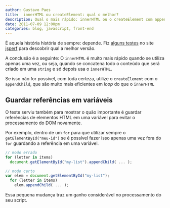 ```yaml
---
author: Gustavo Paes
title:  innerHTML ou createElement: qual o melhor?
description: Qual o mais rápido: innerHTML ou o createElement com appendChild? Os testes mostram que o innerHTML pode ser muito mais rápido, mas cuidado, se usar errado pode deixar seu script lento e ineficiente.
date: 2011-07-09 12:00pm
categories: blog, javascript, front-end
---
```


É aquela história história de sempre: depende. Fiz <a title="createElement vs innerHTML" href="http://jsperf.com/feed-with-innerhtml-or-createelement/2" target="_blank">alguns testes</a> no site <a title="jsperf" href="http://jsperf.com" target="_blank">jsperf</a> para descobrir qual a melhor versão.

A conclusão é a seguinte:
O `innerHTML` é muito mais rápido quando se utiliza apenas uma vez, ou seja, quando se concatena todo o conteúdo que será criado em uma `string` e só depois usa o `innerHTML`.

Se isso não for possível, com toda certeza, utilize o `createElement` com o `appendChild`, que são muito mais eficientes em _loop_ do que o `innerHTML`

## Guardar referências em variáveis

O teste serviu também para mostrar o quão importante é guardar referências de elementos HTML em uma variável para evitar o processamento do DOM novamente.

Por exemplo, dentro de um `for` para que utilizar sempre o `getElementById("meu-id")` se é possível fazer isso apenas uma vez fora do `for` guardando a referência em uma variável.

``` javascript
// modo errado
for (letter in items)
  document.getElementById("my-list").appendChild( ... );

// modo certo
var elem = document.getElementById("my-list");
  for (letter in items)
    elem.appendChild( ... );
```

Essa pequena mudança traz um ganho considerável no processamento do seu script.


